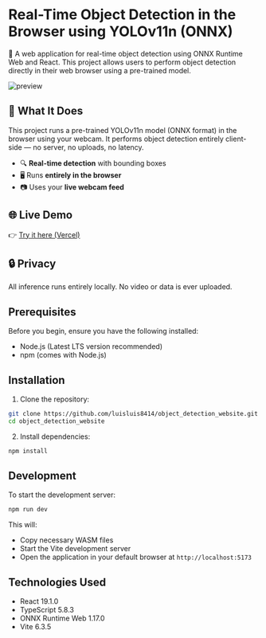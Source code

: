 # Real-Time Object Detection in the Browser using YOLOv11n (ONNX)

🚀 A web application for real-time object detection using ONNX Runtime Web and React. This project allows users to perform object detection directly in their web browser using a pre-trained model.

![preview](https://object-detection-deep-learning-project.vercel.app/preview.png)

## 🧠 What It Does

This project runs a pre-trained YOLOv11n model (ONNX format) in the browser using your webcam. It performs object detection entirely client-side — no server, no uploads, no latency.

- 🔍 **Real-time detection** with bounding boxes
- 🖥️ Runs **entirely in the browser**
- 📷 Uses your **live webcam feed**

## 🌐 Live Demo

👉 [Try it here (Vercel)](https://object-detection-deep-learning-project.vercel.app)

## 🔒 Privacy

All inference runs entirely locally. No video or data is ever uploaded.

## Prerequisites

Before you begin, ensure you have the following installed:

- Node.js (Latest LTS version recommended)
- npm (comes with Node.js)

## Installation

1. Clone the repository:

```bash
git clone https://github.com/luisluis8414/object_detection_website.git
cd object_detection_website
```

2. Install dependencies:

```bash
npm install
```

## Development

To start the development server:

```bash
npm run dev
```

This will:

- Copy necessary WASM files
- Start the Vite development server
- Open the application in your default browser at `http://localhost:5173`

## Technologies Used

- React 19.1.0
- TypeScript 5.8.3
- ONNX Runtime Web 1.17.0
- Vite 6.3.5
